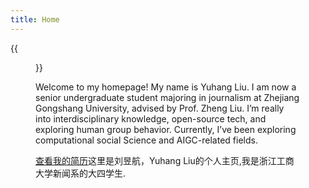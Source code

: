 ```yaml
---
title: Home
---
```


{{<figure src="https://s2.loli.net/2024/08/24/KjNTgZkzERG76Xr.jpg" title="2023 in HangZhou" width="450">}}

Welcome to my homepage! My name is Yuhang Liu. I am now a senior undergraduate student majoring in journalism at Zhejiang Gongshang University, advised by Prof. Zheng Liu. I’m really into interdisciplinary knowledge, open-source tech, and exploring human group behavior. Currently, I’ve been exploring computational social Science and AIGC-related fields.

[查看我的简历](resources/_gen/assets/liuyuhangcv.pdf)这里是刘昱航，Yuhang Liu的个人主页,我是浙江工商大学新闻系的大四学生.
